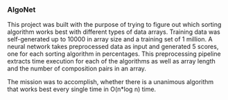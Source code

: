 ### AlgoNet

This project was built with the purpose of trying to figure out which sorting algorithm works best with different types of data arrays. Training data was self-generated up to 10000 in array size and a training set of 1 million. A neural network takes preprocessed data as input and generated 5 scores, one for each sorting algorithm in percentages. This preprocessing pipeline extracts time execution for each of the algorithms as well as array length and the number of composition pairs in an array. 

The mission was to accomplish, whether there is a unanimous algorithm that works best every single time in O(n*log n) time. 
